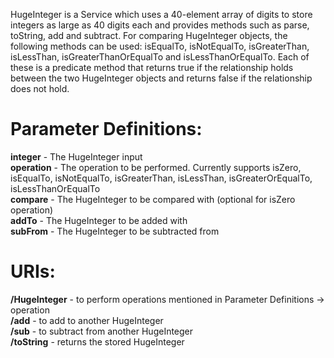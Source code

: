 HugeInteger is a Service which uses a 40-element array of digits to store integers as large as 40 digits each and provides methods such as parse, toString, add and subtract. For comparing HugeInteger objects, the following methods can be used: isEqualTo, isNotEqualTo, isGreaterThan, isLessThan, isGreaterThanOrEqualTo and isLessThanOrEqualTo. Each of these is a predicate method that returns true if the relationship holds between the two HugeInteger objects and returns false if the relationship does not hold. 

Parameter  Definitions: 
=============================
**integer** - The HugeInteger input <br/>
**operation** - The operation to be performed. Currently supports isZero, isEqualTo, isNotEqualTo, isGreaterThan, isLessThan, isGreaterOrEqualTo, isLessThanOrEqualTo <br/>
**compare** - The HugeInteger to be compared with (optional for isZero operation) <br/>
**addTo** - The HugeInteger to be added with <br/>
**subFrom** - The HugeInteger to be subtracted from <br/>

URIs:
==============================
**/HugeInteger** - to perform operations mentioned in Parameter Definitions -> operation <br/>
**/add** - to add to another HugeInteger <br/>
**/sub** - to subtract from another HugeInteger <br/>
**/toString** - returns the stored HugeInteger <br/>

